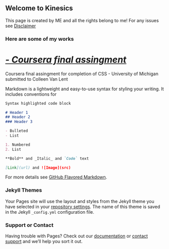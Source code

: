 ## Welcome to Kinesics

This page is created by ME and all the rights belong to me!
For any issues see [Disclaimer](https://kinesics28.github.io/upload/disclaimer)

### Here are some of my works
# [*- Coursera final assingment*](https://kinesics28.github.io/assignment/assignment.html)
Coursera final assingment for completion of CSS - University of Michigan 
submitted to Colleen Van Lent



Markdown is a lightweight and easy-to-use syntax for styling your writing. It includes conventions for

```markdown
Syntax highlighted code block

# Header 1
## Header 2
### Header 3

- Bulleted
- List

1. Numbered
2. List

**Bold** and _Italic_ and `Code` text

[Link](url) and ![Image](src)
```

For more details see [GitHub Flavored Markdown](https://guides.github.com/features/mastering-markdown/).

### Jekyll Themes

Your Pages site will use the layout and styles from the Jekyll theme you have selected in your [repository settings](https://github.com/kinesics28/second/settings/pages). The name of this theme is saved in the Jekyll `_config.yml` configuration file.

### Support or Contact

Having trouble with Pages? Check out our [documentation](https://docs.github.com/categories/github-pages-basics/) or [contact support](https://support.github.com/contact) and we’ll help you sort it out.

